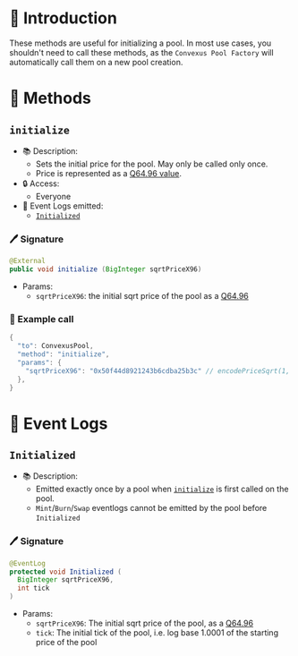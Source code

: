 # 📖 Introduction

These methods are useful for initializing a pool. In most use cases, you shouldn't need to call these methods, as the `Convexus Pool Factory` will automatically call them on a new pool creation.

# 📜 Methods

## `initialize`

- 📚 Description: 
  - Sets the initial price for the pool. May only be called only once.
  - Price is represented as a [Q64.96 value](/Convexus-Commons/Librairies/docs/README.md#how-to-encode-a-q6496-price).
- 🔒 Access: 
  - Everyone
- 🔎 Event Logs emitted:
  -  [`Initialized`](#initialized)

### 🖊️ Signature

```java
@External
public void initialize (BigInteger sqrtPriceX96)
```

- Params:
  - `sqrtPriceX96`: the initial sqrt price of the pool as a [Q64.96](/Convexus-Commons/Librairies/docs/README.md#how-to-encode-a-q6496-price)

### 🧪 Example call

```java
{
  "to": ConvexusPool,
  "method": "initialize",
  "params": {
    "sqrtPriceX96": "0x50f44d8921243b6cdba25b3c" // encodePriceSqrt(1, 10)
  },
}
```

# 🔎 Event Logs

## `Initialized`

- 📚 Description: 
  - Emitted exactly once by a pool when [`initialize`](#initialize) is first called on the pool.
  - `Mint`/`Burn`/`Swap` eventlogs cannot be emitted by the pool before `Initialized`

### 🖊️ Signature

```java
@EventLog
protected void Initialized (
  BigInteger sqrtPriceX96, 
  int tick
)
```

- Params:
  - `sqrtPriceX96`: The initial sqrt price of the pool, as a [Q64.96](/Convexus-Commons/Librairies/docs/README.md#how-to-encode-a-q6496-price)
  - `tick`: The initial tick of the pool, i.e. log base 1.0001 of the starting price of the pool
